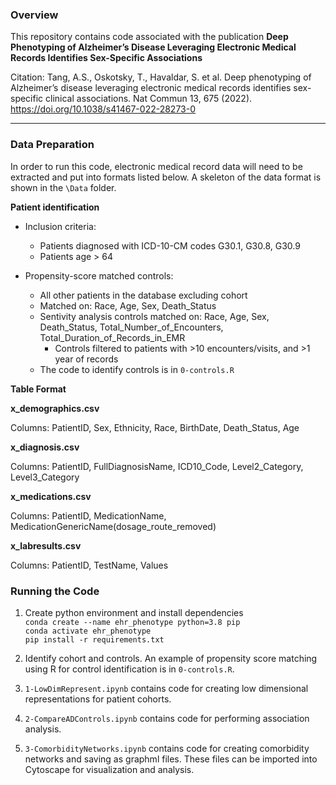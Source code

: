 
### Overview

This repository contains code associated with the publication 
**Deep Phenotyping of Alzheimer’s Disease Leveraging Electronic Medical Records Identifies Sex-Specific Associations**

Citation: Tang, A.S., Oskotsky, T., Havaldar, S. et al. Deep phenotyping of Alzheimer’s disease leveraging electronic medical records identifies sex-specific clinical associations. Nat Commun 13, 675 (2022). https://doi.org/10.1038/s41467-022-28273-0

---
###  Data Preparation
In order to run this code, electronic medical record data will need to be extracted and put into formats listed below. A skeleton of the data format is shown in the `\Data` folder.

**Patient identification**
* Inclusion criteria:
    * Patients diagnosed with ICD-10-CM codes G30.1, G30.8, G30.9
    * Patients age > 64

* Propensity-score matched controls:
    * All other patients in the database excluding cohort   
    * Matched on: Race, Age, Sex, Death_Status
    * Sentivity analysis controls matched on: Race, Age, Sex, Death_Status, Total_Number_of_Encounters, Total_Duration_of_Records_in_EMR
        * Controls filtered to patients with >10 encounters/visits, and >1 year of records
    * The code to identify controls is in `0-controls.R`

**Table Format**

**x_demographics.csv**

Columns: PatientID, Sex, Ethnicity, Race, BirthDate, Death_Status, Age

**x_diagnosis.csv**

Columns: PatientID, FullDiagnosisName, ICD10_Code, Level2_Category, Level3_Category

**x_medications.csv**

Columns: PatientID, MedicationName, MedicationGenericName(dosage_route_removed)

**x_labresults.csv**

Columns: PatientID, TestName, Values

### Running the Code

1. Create python environment and install dependencies <br>
`conda create --name ehr_phenotype python=3.8 pip` <br>
`conda activate ehr_phenotype` <br>
`pip install -r requirements.txt`

2. Identify cohort and controls. An example of propensity score matching using R for control identification is in `0-controls.R`.

3. `1-LowDimRepresent.ipynb` contains code for creating low dimensional representations for patient cohorts. 

4. `2-CompareADControls.ipynb` contains code for performing association analysis.

5. `3-ComorbidityNetworks.ipynb` contains code for creating comorbidity networks and saving as graphml files. These files can be imported into Cytoscape for visualization and analysis. 
